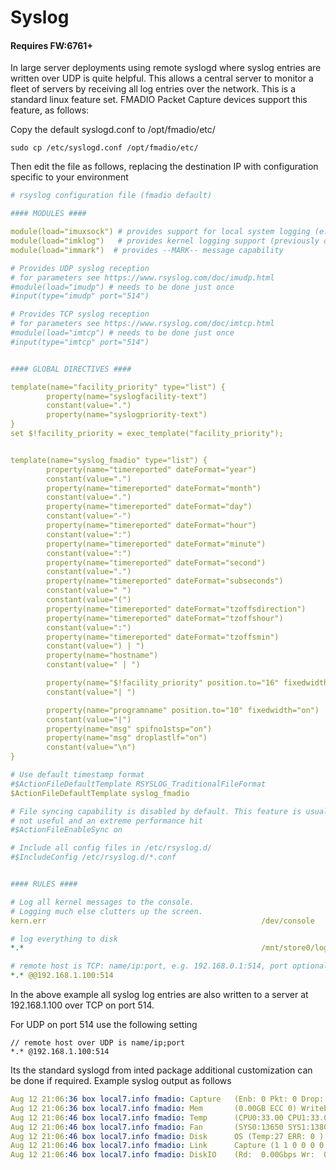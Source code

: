# Syslog

#### Requires FW:6761+

In large server deployments using remote syslogd where syslog entries are written over UDP is quite helpful. This allows a central server to monitor a fleet of servers by receiving all log entries over the network. This is a standard linux feature set. FMADIO Packet Capture devices support this feature, as follows:

Copy the default syslogd.conf to /opt/fmadio/etc/

```
sudo cp /etc/syslogd.conf /opt/fmadio/etc/
```

Then edit the file as follows, replacing the destination IP with configuration specific to your environment

```yaml
# rsyslog configuration file (fmadio default)

#### MODULES ####

module(load="imuxsock") # provides support for local system logging (e.g. via logger command)
module(load="imklog")   # provides kernel logging support (previously done by rklogd)
module(load="immark")  # provides --MARK-- message capability

# Provides UDP syslog reception
# for parameters see https://www.rsyslog.com/doc/imudp.html
#module(load="imudp") # needs to be done just once
#input(type="imudp" port="514")

# Provides TCP syslog reception
# for parameters see https://www.rsyslog.com/doc/imtcp.html
#module(load="imtcp") # needs to be done just once
#input(type="imtcp" port="514")


#### GLOBAL DIRECTIVES ####

template(name="facility_priority" type="list") {
        property(name="syslogfacility-text")
        constant(value=".")
        property(name="syslogpriority-text")
}
set $!facility_priority = exec_template("facility_priority");


template(name="syslog_fmadio" type="list") {
        property(name="timereported" dateFormat="year")
        constant(value=".")
        property(name="timereported" dateFormat="month")
        constant(value=".")
        property(name="timereported" dateFormat="day")
        constant(value="-")
        property(name="timereported" dateFormat="hour")
        constant(value=":")
        property(name="timereported" dateFormat="minute")
        constant(value=":")
        property(name="timereported" dateFormat="second")
        constant(value=".")
        property(name="timereported" dateFormat="subseconds")
        constant(value=" ")
        constant(value="(")
        property(name="timereported" dateFormat="tzoffsdirection")
        property(name="timereported" dateFormat="tzoffshour")
        constant(value=":")
        property(name="timereported" dateFormat="tzoffsmin")
        constant(value=") | ")
        property(name="hostname")
        constant(value=" | ")

        property(name="$!facility_priority" position.to="16" fixedwidth="on")
        constant(value="| ")

        property(name="programname" position.to="10" fixedwidth="on")
        constant(value="|")
        property(name="msg" spifno1stsp="on")
        property(name="msg" droplastlf="on")
        constant(value="\n")
}

# Use default timestamp format
#$ActionFileDefaultTemplate RSYSLOG_TraditionalFileFormat
$ActionFileDefaultTemplate syslog_fmadio

# File syncing capability is disabled by default. This feature is usually not required,
# not useful and an extreme performance hit
#$ActionFileEnableSync on

# Include all config files in /etc/rsyslog.d/
#$IncludeConfig /etc/rsyslog.d/*.conf


#### RULES ####

# Log all kernel messages to the console.
# Logging much else clutters up the screen.
kern.err                                                /dev/console

# log everything to disk
*.*                                                     /mnt/store0/log/messages

# remote host is TCP: name/ip:port, e.g. 192.168.0.1:514, port optional
*.* @@192.168.1.100:514

```

In the above example all syslog log entries are also written to a server at 192.168.1.100 over TCP on port 514.&#x20;

For UDP on port 514 use the following setting

```
// remote host over UDP is name/ip;port
*.* @192.168.1.100:514
```

Its the standard syslogd from inted package additional customization can be done if required. Example syslog output as follows

```yaml
Aug 12 21:06:36 box local7.info fmadio: Capture   (Enb: 0 Pkt: 0 Drop: 0 FCSError: 0 CaptureRateRate 0.00000000 Gbps)
Aug 12 21:06:36 box local7.info fmadio: Mem       (0.00GB ECC 0) Writeback (0.00GB) Dropped (0.00GB)
Aug 12 21:06:46 box local7.info fmadio: Temp      (CPU0:33.00 CPU1:33.00 PCH:41.00 SYS:36.00 PER:24.00 NIC:57.00 AirIn:24.00 AirOut:0.00 Transciver:40.00 41.00)
Aug 12 21:06:46 box local7.info fmadio: Fan       (SYS0:13650 SYS1:13800 SYS2:13800 SYS3:13500 SYS4:13500 SYS5:13500 SYS6:13650 SYS7:13500)
Aug 12 21:06:46 box local7.info fmadio: Disk      OS (Temp:27 ERR: 0 ) SSD (Valid:1 1 1 0 Temp:33 33 32 0 ERR:0 0 0 0 ) HDD (Valid:1 1 1 1 Temp: 30 30 30 29 ERR: 0 0 0 0 )
Aug 12 21:06:46 box local7.info fmadio: Link      Capture (1 1 0 0 0 0 0 0 ) Man (1G 1 10G 0 )
Aug 12 21:06:46 box local7.info fmadio: DiskIO    (Rd:  0.00Gbps Wr:  0.00Gbps)
```
